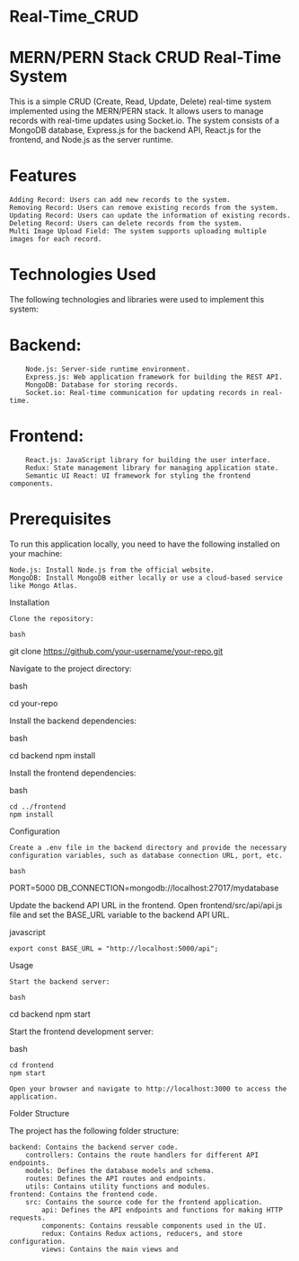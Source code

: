 # Real-Time_CRUD
# MERN/PERN Stack CRUD Real-Time System

This is a simple CRUD (Create, Read, Update, Delete) real-time system implemented using the MERN/PERN stack. It allows users to manage records with real-time updates using Socket.io. The system consists of a MongoDB database, Express.js for the backend API, React.js for the frontend, and Node.js as the server runtime.
# Features

    Adding Record: Users can add new records to the system.
    Removing Record: Users can remove existing records from the system.
    Updating Record: Users can update the information of existing records.
    Deleting Record: Users can delete records from the system.
    Multi Image Upload Field: The system supports uploading multiple images for each record.

# Technologies Used

The following technologies and libraries were used to implement this system:

   # Backend:
        Node.js: Server-side runtime environment.
        Express.js: Web application framework for building the REST API.
        MongoDB: Database for storing records.
        Socket.io: Real-time communication for updating records in real-time.

   # Frontend:
        React.js: JavaScript library for building the user interface.
        Redux: State management library for managing application state.
        Semantic UI React: UI framework for styling the frontend components.

# Prerequisites

To run this application locally, you need to have the following installed on your machine:

    Node.js: Install Node.js from the official website.
    MongoDB: Install MongoDB either locally or use a cloud-based service like Mongo Atlas.

Installation

    Clone the repository:

    bash

git clone https://github.com/your-username/your-repo.git

Navigate to the project directory:

bash

cd your-repo

Install the backend dependencies:

bash

cd backend
npm install

Install the frontend dependencies:

bash

    cd ../frontend
    npm install

Configuration

    Create a .env file in the backend directory and provide the necessary configuration variables, such as database connection URL, port, etc.

    bash

PORT=5000
DB_CONNECTION=mongodb://localhost:27017/mydatabase

Update the backend API URL in the frontend. Open frontend/src/api/api.js file and set the BASE_URL variable to the backend API URL.

javascript

    export const BASE_URL = "http://localhost:5000/api";

Usage

    Start the backend server:

    bash

cd backend
npm start

Start the frontend development server:

bash

    cd frontend
    npm start

    Open your browser and navigate to http://localhost:3000 to access the application.

Folder Structure

The project has the following folder structure:

    backend: Contains the backend server code.
        controllers: Contains the route handlers for different API endpoints.
        models: Defines the database models and schema.
        routes: Defines the API routes and endpoints.
        utils: Contains utility functions and modules.
    frontend: Contains the frontend code.
        src: Contains the source code for the frontend application.
            api: Defines the API endpoints and functions for making HTTP requests.
            components: Contains reusable components used in the UI.
            redux: Contains Redux actions, reducers, and store configuration.
            views: Contains the main views and
